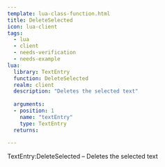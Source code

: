 ```yaml
---
template: lua-class-function.html
title: DeleteSelected
icon: lua-client
tags:
  - lua
  - client
  - needs-verification
  - needs-example
lua:
  library: TextEntry
  function: DeleteSelected
  realm: client
  description: "Deletes the selected text"
  
  arguments:
  - position: 1
    name: "textEntry"
    type: TextEntry
  returns:
    
---
```


<div class="lua__search__keywords">
TextEntry:DeleteSelected &#x2013; Deletes the selected text
</div>
